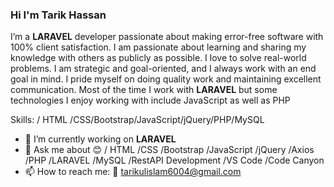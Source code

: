 ### Hi I'm Tarik Hassan

<p>I’m a <b>LARAVEL</b> developer passionate about making error-free software with 100% client satisfaction. I am passionate about learning and sharing my knowledge with others as publicly as possible. I love to solve real-world problems. I am strategic and goal-oriented, and I always work with an end goal in mind. I pride myself on doing quality work and maintaining excellent communication. Most of the time I work with <b>LARAVEL</b> but some technologies I enjoy working with include JavaScript as well as PHP</p>

Skills: / HTML /CSS/Bootstrap/JavaScript/jQuery/PHP/MySQL

- 🔭 I’m currently working on <b>LARAVEL</b>
- 💬 Ask me about 😊 / HTML /CSS /Bootstrap /JavaScript /jQuery /Axios /PHP /LARAVEL /MySQL /RestAPI Development /VS Code /Code Canyon
- 📫 How to reach me: 🤙 tarikulislam6004@gmail.com 
